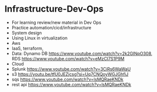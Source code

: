 # Infrastructure-Dev-Ops
- For learning review/new material in Dev Ops
- Practice automation/cicd/infrastructure
- System design
- Using Linux in virtualization
- Aws
- IaaS, terraform,
- Data: Dynamo DB https://www.youtube.com/watch?v=2k2GINpO308, RDS https://www.youtube.com/watch?v=eMzCI7S1P9M
- Cloud
- Splunk https://www.youtube.com/watch?v=3CiRs6WaWaU
- s3 https://youtu.be/tfU0JEZjcsg?si=Uq7CNQoyWGJGhfiJ
-  sqs https://www.youtube.com/watch?v=lsMQRaeKNDk
-  rest api https://www.youtube.com/watch?v=lsMQRaeKNDk
